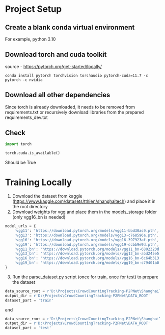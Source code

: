 
# Project Setup
## Create a blank conda virtual environment
For example, python 3.10
## Download torch and cuda toolkit
source - https://pytorch.org/get-started/locally/
```
conda install pytorch torchvision torchaudio pytorch-cuda=11.7 -c pytorch -c nvidia
```
## Download all other dependencies
Since torch is already downloaded, it needs to be removed from requirements.txt
or recursively download libraries from the prepared requirements_dev.txt
## Check
```python
import torch

torch.cuda.is_available()
```
Should be True

# Training Locally
1. Download the dataset from kaggle (https://www.kaggle.com/datasets/tthien/shanghaitech) and place it in the root directory
2. Download weights for vgg and place them in the models_storage folder (only vgg16_bn is needed)
```python
model_urls = {
    'vgg11': 'https://download.pytorch.org/models/vgg11-bbd30ac9.pth',
    'vgg13': 'https://download.pytorch.org/models/vgg13-c768596a.pth',
    'vgg16': 'https://download.pytorch.org/models/vgg16-397923af.pth',
    'vgg19': 'https://download.pytorch.org/models/vgg19-dcbb9e9d.pth',
    'vgg11_bn': 'https://download.pytorch.org/models/vgg11_bn-6002323d.pth',
    'vgg13_bn': 'https://download.pytorch.org/models/vgg13_bn-abd245e5.pth',
    'vgg16_bn': 'https://download.pytorch.org/models/vgg16_bn-6c64b313.pth',
    'vgg19_bn': 'https://download.pytorch.org/models/vgg19_bn-c79401a0.pth',
}
```
3. Run the parse_dataset.py script (once for train, once for test) to prepare the dataset
```python
data_source_root = r'D:\Projects\CrowdCountingTracking-P2PNet\ShanghaiTech\part_B\train_data'
output_dir = r'D:\Projects\CrowdCountingTracking-P2PNet\DATA_ROOT'
dataset_part = 'train'
```
and
```python
data_source_root = r'D:\Projects\CrowdCountingTracking-P2PNet\ShanghaiTech\part_B\test_data'
output_dir = r'D:\Projects\CrowdCountingTracking-P2PNet\DATA_ROOT'
dataset_part = 'test'
```